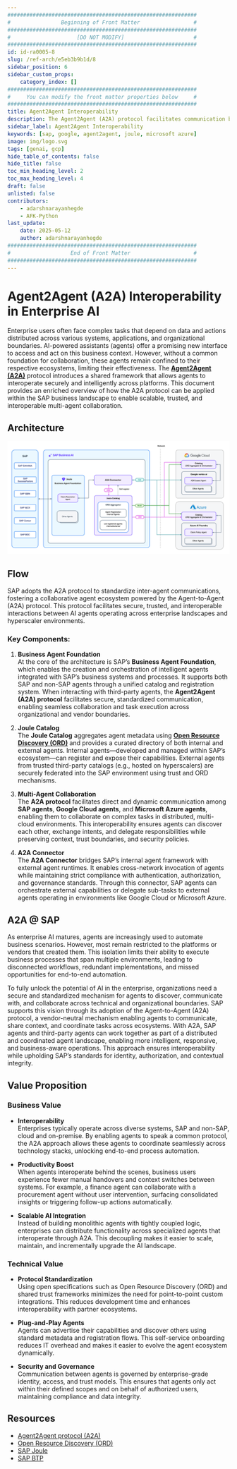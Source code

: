 ```yaml
---
############################################################
#                Beginning of Front Matter                 #
############################################################
#                     [DO NOT MODIFY]                      #
############################################################
id: id-ra0005-8
slug: /ref-arch/e5eb3b9b1d/8
sidebar_position: 6
sidebar_custom_props:
    category_index: []
############################################################
#     You can modify the front matter properties below     #
############################################################
title: Agent2Agent Interoperability
description: The Agent2Agent (A2A) protocol facilitates communication between independent AI agents. SAP contributes to the A2A specification via Joule and Open Resource Discovery (ORD).
sidebar_label: Agent2Agent Interoperability
keywords: [sap, google, agent2agent, joule, microsoft azure]
image: img/logo.svg
tags: [genai, gcp]
hide_table_of_contents: false
hide_title: false
toc_min_heading_level: 2
toc_max_heading_level: 4
draft: false
unlisted: false
contributors:
    - adarshnarayanhegde
    - AFK-Python
last_update:
    date: 2025-05-12
    author: adarshnarayanhegde
############################################################
#                   End of Front Matter                    #
############################################################
---
```


# Agent2Agent (A2A) Interoperability in Enterprise AI

Enterprise users often face complex tasks that depend on data and actions distributed across various systems, applications, and organizational boundaries. AI-powered assistants (agents) offer a promising new interface to access and act on this business context. However, without a common foundation for collaboration, these agents remain confined to their respective ecosystems, limiting their effectiveness. The **[Agent2Agent (A2A)](https://google.github.io/A2A/)** protocol introduces a shared framework that allows agents to interoperate securely and intelligently across platforms. This document provides an enriched overview of how the A2A protocol can be applied within the SAP business landscape to enable scalable, trusted, and interoperable multi-agent collaboration.

## Architecture

![A2A](images/a2a.png)

## Flow

SAP adopts the A2A protocol to standardize inter-agent communications, fostering a collaborative agent ecosystem powered by the Agent-to-Agent (A2A) protocol. This protocol facilitates secure, trusted, and interoperable interactions between AI agents operating across enterprise landscapes and hyperscaler environments.

### Key Components:

1. **Business Agent Foundation**  
   At the core of the architecture is SAP’s **Business Agent Foundation**, which enables the creation and orchestration of intelligent agents integrated with SAP’s business systems and processes. It supports both SAP and non-SAP agents through a unified catalog and registration system. When interacting with third-party agents, the **Agent2Agent (A2A) protocol** facilitates secure, standardized communication, enabling seamless collaboration and task execution across organizational and vendor boundaries.

2. **Joule Catalog**  
   The **Joule Catalog** aggregates agent metadata using **[Open Resource Discovery (ORD)](https://open-resource-discovery.github.io/specification/)** and provides a curated directory of both internal and external agents. Internal agents—developed and managed within SAP’s ecosystem—can register and expose their capabilities. External agents from trusted third-party catalogs (e.g., hosted on hyperscalers) are securely federated into the SAP environment using trust and ORD mechanisms.

3. **Multi-Agent Collaboration**  
   The **A2A protocol** facilitates direct and dynamic communication among **SAP agents**, **Google Cloud agents**, and **Microsoft Azure agents**, enabling them to collaborate on complex tasks in distributed, multi-cloud environments. This interoperability ensures agents can discover each other, exchange intents, and delegate responsibilities while preserving context, trust boundaries, and security policies.

4. **A2A Connector**  
   The **A2A Connector** bridges SAP’s internal agent framework with external agent runtimes. It enables cross-network invocation of agents while maintaining strict compliance with authentication, authorization, and governance standards. Through this connector, SAP agents can orchestrate external capabilities or delegate sub-tasks to external agents operating in environments like Google Cloud or Microsoft Azure.

## A2A @ SAP

As enterprise AI matures, agents are increasingly used to automate business scenarios. However, most remain restricted to the platforms or vendors that created them. This isolation limits their ability to execute business processes that span multiple environments, leading to disconnected workflows, redundant implementations, and missed opportunities for end-to-end automation.

To fully unlock the potential of AI in the enterprise, organizations need a secure and standardized mechanism for agents to discover, communicate with, and collaborate across technical and organizational boundaries. SAP supports this vision through its adoption of the Agent-to-Agent (A2A) protocol, a vendor-neutral mechanism enabling agents to communicate, share context, and coordinate tasks across ecosystems. With A2A, SAP agents and third-party agents can work together as part of a distributed and coordinated agent landscape, enabling more intelligent, responsive, and business-aware operations. This approach ensures interoperability while upholding SAP’s standards for identity, authorization, and contextual integrity.

## Value Proposition

### Business Value

-   **Interoperability**  
    Enterprises typically operate across diverse systems, SAP and non-SAP, cloud and on-premise. By enabling agents to speak a common protocol, the A2A approach allows these agents to coordinate seamlessly across technology stacks, unlocking end-to-end process automation.

-   **Productivity Boost**  
    When agents interoperate behind the scenes, business users experience fewer manual handovers and context switches between systems. For example, a finance agent can collaborate with a procurement agent without user intervention, surfacing consolidated insights or triggering follow-up actions automatically.

-   **Scalable AI Integration**  
    Instead of building monolithic agents with tightly coupled logic, enterprises can distribute functionality across specialized agents that interoperate through A2A. This decoupling makes it easier to scale, maintain, and incrementally upgrade the AI landscape.

### Technical Value

-   **Protocol Standardization**  
    Using open specifications such as Open Resource Discovery (ORD) and shared trust frameworks minimizes the need for point-to-point custom integrations. This reduces development time and enhances interoperability with partner ecosystems.

-   **Plug-and-Play Agents**  
    Agents can advertise their capabilities and discover others using standard metadata and registration flows. This self-service onboarding reduces IT overhead and makes it easier to evolve the agent ecosystem dynamically.

-   **Security and Governance**  
    Communication between agents is governed by enterprise-grade identity, access, and trust models. This ensures that agents only act within their defined scopes and on behalf of authorized users, maintaining compliance and data integrity.

## Resources

-   [Agent2Agent protocol (A2A)](https://google.github.io/A2A/)
-   [Open Resource Discovery (ORD)](https://open-resource-discovery.github.io/specification/)
-   [SAP Joule](https://www.sap.com/products/artificial-intelligence/ai-assistant.html)
-   [SAP BTP](https://www.sap.com/products/technology-platform.html)
